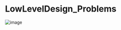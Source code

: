 # LowLevelDesign_Problems
![image](https://github.com/chayan7489/LowLevelDesign_Problems/assets/61390152/3f3d3ecd-8a75-4eff-9dc6-1804778b8d5f)


